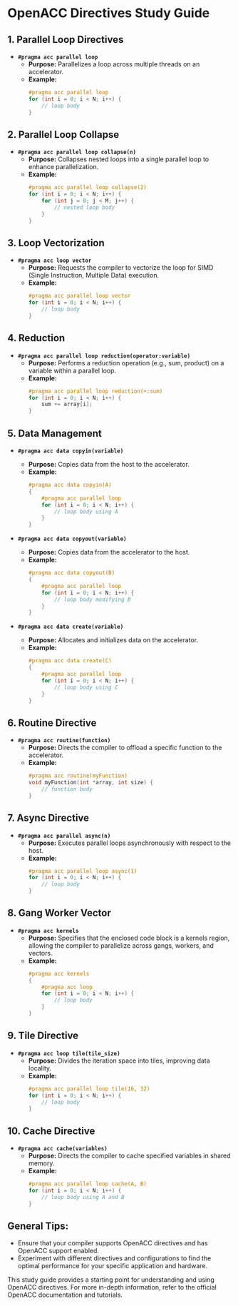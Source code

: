 # OpenACC Directives Study Guide

## 1. Parallel Loop Directives

- **`#pragma acc parallel loop`**
  - **Purpose:** Parallelizes a loop across multiple threads on an accelerator.
  - **Example:**
    ```c
    #pragma acc parallel loop
    for (int i = 0; i < N; i++) {
        // loop body
    }
    ```

## 2. Parallel Loop Collapse

- **`#pragma acc parallel loop collapse(n)`**
  - **Purpose:** Collapses nested loops into a single parallel loop to enhance parallelization.
  - **Example:**
    ```c
    #pragma acc parallel loop collapse(2)
    for (int i = 0; i < N; i++) {
        for (int j = 0; j < M; j++) {
            // nested loop body
        }
    }
    ```

## 3. Loop Vectorization

- **`#pragma acc loop vector`**
  - **Purpose:** Requests the compiler to vectorize the loop for SIMD (Single Instruction, Multiple Data) execution.
  - **Example:**
    ```c
    #pragma acc parallel loop vector
    for (int i = 0; i < N; i++) {
        // loop body
    }
    ```

## 4. Reduction

- **`#pragma acc parallel loop reduction(operator:variable)`**
  - **Purpose:** Performs a reduction operation (e.g., sum, product) on a variable within a parallel loop.
  - **Example:**
    ```c
    #pragma acc parallel loop reduction(+:sum)
    for (int i = 0; i < N; i++) {
        sum += array[i];
    }
    ```

## 5. Data Management

- **`#pragma acc data copyin(variable)`**
  - **Purpose:** Copies data from the host to the accelerator.
  - **Example:**
    ```c
    #pragma acc data copyin(A)
    {
        #pragma acc parallel loop
        for (int i = 0; i < N; i++) {
            // loop body using A
        }
    }
    ```

- **`#pragma acc data copyout(variable)`**
  - **Purpose:** Copies data from the accelerator to the host.
  - **Example:**
    ```c
    #pragma acc data copyout(B)
    {
        #pragma acc parallel loop
        for (int i = 0; i < N; i++) {
            // loop body modifying B
        }
    }
    ```

- **`#pragma acc data create(variable)`**
  - **Purpose:** Allocates and initializes data on the accelerator.
  - **Example:**
    ```c
    #pragma acc data create(C)
    {
        #pragma acc parallel loop
        for (int i = 0; i < N; i++) {
            // loop body using C
        }
    }
    ```

## 6. Routine Directive

- **`#pragma acc routine(function)`**
  - **Purpose:** Directs the compiler to offload a specific function to the accelerator.
  - **Example:**
    ```c
    #pragma acc routine(myFunction)
    void myFunction(int *array, int size) {
        // function body
    }
    ```

## 7. Async Directive

- **`#pragma acc parallel async(n)`**
  - **Purpose:** Executes parallel loops asynchronously with respect to the host.
  - **Example:**
    ```c
    #pragma acc parallel loop async(1)
    for (int i = 0; i < N; i++) {
        // loop body
    }
    ```

## 8. Gang Worker Vector

- **`#pragma acc kernels`**
  - **Purpose:** Specifies that the enclosed code block is a kernels region, allowing the compiler to parallelize across gangs, workers, and vectors.
  - **Example:**
    ```c
    #pragma acc kernels
    {
        #pragma acc loop
        for (int i = 0; i < N; i++) {
            // loop body
        }
    }
    ```

## 9. Tile Directive

- **`#pragma acc loop tile(tile_size)`**
  - **Purpose:** Divides the iteration space into tiles, improving data locality.
  - **Example:**
    ```c
    #pragma acc parallel loop tile(16, 32)
    for (int i = 0; i < N; i++) {
        // loop body
    }
    ```

## 10. Cache Directive

- **`#pragma acc cache(variables)`**
  - **Purpose:** Directs the compiler to cache specified variables in shared memory.
  - **Example:**
    ```c
    #pragma acc parallel loop cache(A, B)
    for (int i = 0; i < N; i++) {
        // loop body using A and B
    }
    ```

## General Tips:

- Ensure that your compiler supports OpenACC directives and has OpenACC support enabled.
- Experiment with different directives and configurations to find the optimal performance for your specific application and hardware.

This study guide provides a starting point for understanding and using OpenACC directives. For more in-depth information, refer to the official OpenACC documentation and tutorials.

